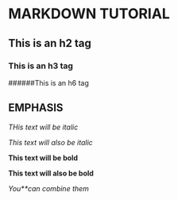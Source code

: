
# MARKDOWN TUTORIAL

## This is an h2 tag

### This is an h3 tag

######This is an h6 tag

## EMPHASIS

*THis text will be italic*

_This text will also be italic_

**This text will be bold**

__This text will also be bold__

_You**can combine them_


